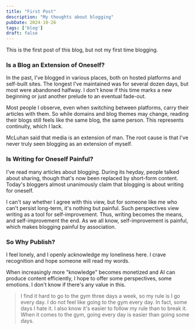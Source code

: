 ```yaml
---
title: "First Post"
description: "My thoughts about blogging"
pubDate: 2024-10-26
tags: ['blog']
draft: false
---
```


This is the first post of this blog, but not my first time blogging.

### Is a Blog an Extension of Oneself?

In the past, I've blogged in various places, both on hosted platforms and self-built sites. The longest I've maintained was for several dozen days, but most were abandoned halfway. I don't know if this time marks a new beginning or just another prelude to an eventual fade-out.

Most people I observe, even when switching between platforms, carry their articles with them. So while domains and blog themes may change, reading their blogs still feels like the same blog, the same person. This represents continuity, which I lack.

McLuhan said that media is an extension of man. The root cause is that I've never truly seen blogging as an extension of myself.

### Is Writing for Oneself Painful?

I've read many articles about blogging. During its heyday, people talked about sharing, though that's now been replaced by short-form content. Today's bloggers almost unanimously claim that blogging is about writing for oneself.

I can't say whether I agree with this view, but for someone like me who can't persist long-term, it's nothing but painful. Such perspectives view writing as a tool for self-improvement. Thus, writing becomes the means, and self-improvement the end. As we all know, self-improvement is painful, which makes blogging painful by association.

### So Why Publish?

I feel lonely, and I openly acknowledge my loneliness here. I crave recognition and hope someone will read my words.

When increasingly more "knowledge" becomes monetized and AI can produce content efficiently, I hope to offer some perspectives, some emotions. I don't know if there's any value in this.

> I find it hard to go to the gym three days a week, so my rule is I go every day. I do not feel like going to the gym every day. In fact, some days I hate it. I also know it's easier to follow my rule than to break it. When it comes to the gym, going every day is easier than going some days.